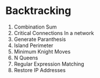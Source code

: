# Backtracking

1. Combination Sum
2. Critical Connections In a network
3. Generate Paranthesis
4. Island Perimeter
5. Minimum Knight Moves
6. N Queens
7. Regular Expression Matching
8. Restore IP Addresses